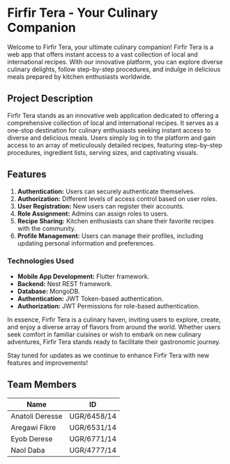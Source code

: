 # Firfir Tera - Your Culinary Companion

Welcome to Firfir Tera, your ultimate culinary companion! Firfir Tera is a web app that offers instant access to a vast collection of local and international recipes. With our innovative platform, you can explore diverse culinary delights, follow step-by-step procedures, and indulge in delicious meals prepared by kitchen enthusiasts worldwide.

## Project Description

Firfir Tera stands as an innovative web application dedicated to offering a comprehensive collection of local and international recipes. It serves as a one-stop destination for culinary enthusiasts seeking instant access to diverse and delicious meals. Users simply log in to the platform and gain access to an array of meticulously detailed recipes, featuring step-by-step procedures, ingredient lists, serving sizes, and captivating visuals.

## Features

1. **Authentication:** Users can securely authenticate themselves.
2. **Authorization:** Different levels of access control based on user roles.
3. **User Registration:** New users can register their accounts.
4. **Role Assignment:** Admins can assign roles to users.
5. **Recipe Sharing:** Kitchen enthusiasts can share their favorite recipes with the community.
6. **Profile Management:** Users can manage their profiles, including updating personal information and preferences.

### Technologies Used

- **Mobile App Development:** Flutter framework.
- **Backend:** Nest REST framework.
- **Database:** MongoDB.
- **Authentication:** JWT Token-based authentication.
- **Authorization:** JWT Permissions for role-based authentication.

In essence, Firfir Tera is a culinary haven, inviting users to explore, create, and enjoy a diverse array of flavors from around the world. Whether users seek comfort in familiar cuisines or wish to embark on new culinary adventures, Firfir Tera stands ready to facilitate their gastronomic journey.

Stay tuned for updates as we continue to enhance Firfir Tera with new features and improvements!

## Team Members

| Name              | ID            |
|-------------------|---------------|
| Anatoli Deresse   | UGR/6458/14   |
| Aregawi Fikre     | UGR/6531/14   |
| Eyob Derese       | UGR/6771/14   |
| Naol Daba         | UGR/4777/14   |

